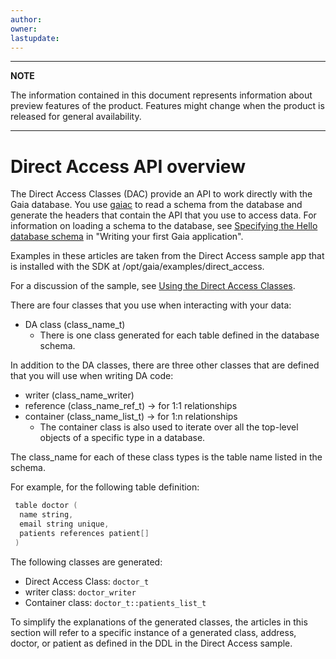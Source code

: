 ```yaml
---
author: 
owner: 
lastupdate: 
---
```


---

**NOTE**

The information contained in this document represents information about preview features of the product. Features might change when the product is released for general availability.

---

# Direct Access API overview

The Direct Access Classes (DAC) provide an API to work directly with the Gaia database. You use [gaiac](../tools/tool-gaiac.md) to read a schema from the database and generate the headers that contain the API that you use to access data. For information on loading a schema to the database, see [Specifying the Hello database schema](../tutorials/writing-first-gaia-application.md#specifying-the-hello-database-schema) in "Writing your first Gaia application".

Examples in these articles are taken from the Direct Access sample app that is installed with the SDK at /opt/gaia/examples/direct_access.

For a discussion of the sample, see [Using the Direct Access Classes](../apps-direct-access.md).

There are four classes that you use when interacting with your data:

* DA class (class_name_t)
  * There is one class generated for each table defined in the database schema.

In addition to the DA classes, there are three other classes that are defined that you will use when writing DA code:

* writer (class_name_writer)
* reference (class_name_ref_t) -> for 1:1 relationships
* container (class_name_list_t) -> for 1:n relationships
  * The container class is also used to iterate over all the top-level objects of a specific type in a database. 

 The class_name for each of these class types is the table name listed in the schema.

For example, for the following table definition:

```c++
 table doctor (
  name string,
  email string unique,
  patients references patient[]
 )
```

 The following classes are generated:

* Direct Access Class: `doctor_t`
* writer class: `doctor_writer`
* Container class: `doctor_t::patients_list_t`

To simplify the explanations of the generated classes, the articles in this section will refer to a specific instance of a generated class, address, doctor, or patient as defined in the DDL in the Direct Access sample.
